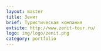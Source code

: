 ```yaml
---
layout: master
title: Зенит
brief: Туристическая компания
extsite: http://www.zenit-tour.ru/
logo: img/logo/zenit.png
category: portfolio
---
```

